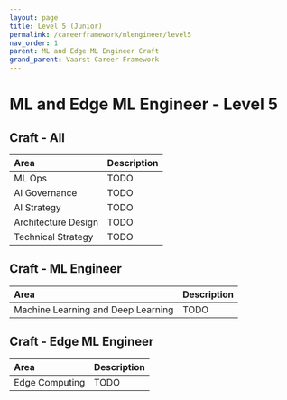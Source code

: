 ```yaml
---
layout: page
title: Level 5 (Junior)
permalink: /careerframework/mlengineer/level5
nav_order: 1
parent: ML and Edge ML Engineer Craft
grand_parent: Vaarst Career Framework
---
```


# ML and Edge ML Engineer - Level 5

## Craft - All

|Area          | Description       |
|:-------------|:------------------|
| ML Ops | TODO |
| AI Governance | TODO |
| AI Strategy | TODO |
| Architecture Design | TODO |
| Technical Strategy | TODO |


## Craft - ML Engineer

|Area          | Description       |
|:-------------|:------------------|
| Machine Learning and Deep Learning | TODO |

## Craft - Edge ML Engineer

|Area          | Description       |
|:-------------|:------------------|
| Edge Computing | TODO |